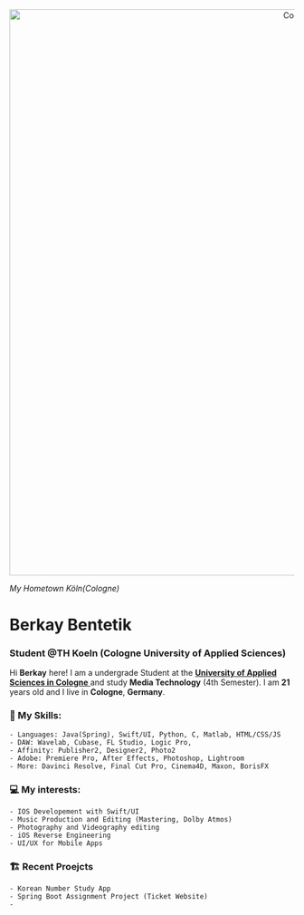 <div style="text-align: center;">
    <img alight= "center" alt="Coding" width="1000" src="https://mydesignagenda.com/wp-content/uploads/2019/12/wide_fullhd_germany-cologne-panorama.jpg">
</div>

_My Hometown Köln(Cologne)_

# Berkay Bentetik

### Student @TH Koeln (Cologne University of Applied Sciences)


Hi **Berkay** here! I am a undergrade Student at the [**University of Applied Sciences in Cologne** ](https://www.th-koeln.de/en/) and study **Media Technology** (4th Semester).
I am **21** years old and I live in **Cologne**, **Germany**.

 ### **📖 My Skills:**
    - Languages: Java(Spring), Swift/UI, Python, C, Matlab, HTML/CSS/JS
    - DAW: Wavelab, Cubase, FL Studio, Logic Pro,
    - Affinity: Publisher2, Designer2, Photo2
    - Adobe: Premiere Pro, After Effects, Photoshop, Lightroom
    - More: Davinci Resolve, Final Cut Pro, Cinema4D, Maxon, BorisFX
    


### **💻 My interests:**
    - IOS Developement with Swift/UI 
    - Music Production and Editing (Mastering, Dolby Atmos)
    - Photography and Videography editing
    - iOS Reverse Engineering
    - UI/UX for Mobile Apps 
    

### **🏗️ Recent Proejcts**
    - Korean Number Study App
    - Spring Boot Assignment Project (Ticket Website)
    - 

